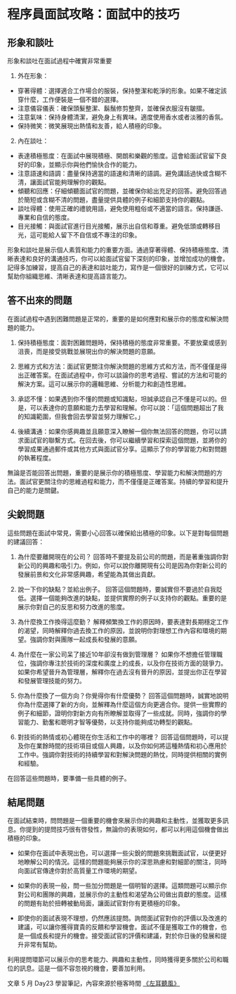 # 程序員面試攻略：面試中的技巧

## 形象和談吐
形象和談吐在面試過程中確實非常重要

1. 外在形象：
- 穿著得體：選擇適合工作場合的服裝，保持整潔和乾淨的形象。如果不確定該穿什麼，工作便裝是一個不錯的選擇。
- 注意儀容儀表：確保頭髮整潔、鬍鬚修剪整齊，並確保衣服沒有皺摺。
- 注意氣味：保持身體清潔，避免身上有異味。適度使用香水或者淡雅的香氛。
- 保持微笑：微笑展現出熱情和友善，給人積極的印象。

2. 內在談吐：
- 表達積極態度：在面試中展現積極、開朗和樂觀的態度。這會給面試官留下良好的印象，並顯示你與他們愉快合作的能力。
- 注意語速和語調：盡量保持適當的語速和清晰的語調。避免講話過快或含糊不清，讓面試官能夠理解你的觀點。
- 傾聽和回應：仔細傾聽面試官的問題，並確保你給出充足的回答。避免回答過於簡短或含糊不清的問題，盡量提供具體的例子和細節支持你的觀點。
- 談吐得體：使用正確的禮貌用語，避免使用粗俗或不適當的語言。保持謙遜、專業和自信的態度。
- 目光接觸：與面試官進行目光接觸，展示出自信和尊重。避免低頭或轉移目光，這可能給人留下不自信或不專注的印象。

形象和談吐是展示個人素質和能力的重要方面。通過穿著得體、保持積極態度、清晰表達和良好的溝通技巧，你可以給面試官留下深刻的印象，並增加成功的機會。記得多加練習，提高自己的表達和談吐能力，寫作是一個很好的訓練方式，它可以幫助你組織思維、清晰表達和提高語言能力。

## 答不出來的問題
在面試過程中遇到困難問題是正常的，重要的是如何應對和展示你的態度和解決問題的能力。

1. 保持積極態度：面對困難問題時，保持積極的態度非常重要。不要放棄或感到沮喪，而是接受挑戰並展現出你的解決問題的意願。

2. 思維方式和方法：面試官更關注你解決問題的思維方式和方法，而不僅僅是得出正確答案。在面試過程中，你可以談論你的思考過程、嘗試的方法和可能的解決方案。這可以展示你的邏輯思維、分析能力和創造性思維。

3. 承認不懂：如果遇到你不懂的問題或知識點，坦誠承認自己不懂是可以的。但是，可以表達你的意願和能力去學習和理解。你可以說：「這個問題超出了我的知識範圍，但我會回去學習並努力理解它。」

4. 後續溝通：如果你感興趣並且願意深入瞭解一個你無法回答的問題，你可以請求面試官的聯繫方式。在回去後，你可以繼續學習和探索這個問題，並將你的學習成果通過郵件或其他方式與面試官分享。這顯示了你的學習能力和對問題的執著程度。

無論是否能回答出問題，重要的是展示你的積極態度、學習能力和解決問題的方法。面試官更關注你的思維過程和能力，而不僅僅是正確答案。持續的學習和提升自己的能力是關鍵。

## 尖銳問題
這些問題在面試中常見，需要小心回答以確保給出積極的印象。以下是對每個問題的建議回答：

1. 為什麼要離開現在的公司？
回答時不要提及前公司的問題，而是著重強調你對新公司的興趣和吸引力。例如，你可以說你離開現有公司是因為你對新公司的發展前景和文化非常感興趣，希望能為其做出貢獻。

2. 說一下你的缺點？並給出例子。
回答這個問題時，要誠實但不要過於自我貶低。選擇一個能夠改進的缺點，並提供實際的例子以支持你的觀點。重要的是展示你對自己的反思和努力改進的態度。

3. 為什麼換工作換得這麼勤？
解釋頻繁換工作的原因時，要表達對長期穩定工作的渴望，同時解釋你過去換工作的原因，並說明你對理想工作內容和環境的期望。強調你對與團隊一起成長和發展的意願。

4. 為什麼在一家公司呆了接近10年卻沒有做到管理層？
如果你不想擔任管理職位，強調你專注於技術的深度和廣度上的成長，以及你在技術方面的競爭力。如果你希望晉升為管理層，解釋你在過去沒有晉升的原因，並提出你正在學習和發展管理技能的努力。

5. 你為什麼換了一個方向？你覺得你有什麼優勢？
回答這個問題時，誠實地說明你為什麼選擇了新的方向，並解釋為什麼這個方向更適合你。提供一些實際的例子和細節，證明你對新方向有所瞭解並取得了一些成就。同時，強調你的學習能力、勤奮和聰明才智等優勢，以支持你能夠成功轉型的觀點。

6. 對技術的熱情或初心體現在你生活和工作中的哪裡？
回答這個問題時，可以提及你在業餘時間的技術項目或個人興趣，以及你如何將這種熱情和初心應用於工作中。強調你對技術的持續學習和對解決問題的熱忱，同時提供相關的實例和經驗。

在回答這些問題時，要準備一些具體的例子。

## 結尾問題
在面試結束時，問問題是一個重要的機會來展示你的興趣和主動性，並獲取更多訊息。你提到的提問技巧很有啓發性，無論你的表現如何，都可以利用這個機會做出積極的印象。

* 如果你在面試中表現出色，可以選擇一些尖銳的問題來挑戰面試官，以便更好地瞭解公司的情況。這樣的問題能夠展示你的深思熟慮和對細節的關注，同時向面試官傳達你對於高質量工作環境的期望。

* 如果你的表現一般，問一些加分問題是一個明智的選擇。這類問題可以顯示你對公司和團隊的興趣，並展示你的主動性和渴望為公司做出貢獻的態度。這樣的問題有助於扭轉被動局面，讓面試官對你有更積極的印象。

* 即使你的面試表現不理想，仍然應該提問。詢問面試官對你的評價以及改進的建議，可以讓你獲得寶貴的反饋和學習機會。面試不僅是獲取工作的機會，也是一個成長和提升的機會。接受面試官的評價和建議，對於你日後的發展和提升非常有幫助。

利用提問環節可以展示你的思考能力、興趣和主動性，同時獲得更多關於公司和職位的訊息。這是一個不容忽視的機會，要善加利用。



文章 5 月 Day23 學習筆記，內容來源於極客時間 [《左耳聽風》](http://gk.link/a/1240P)
